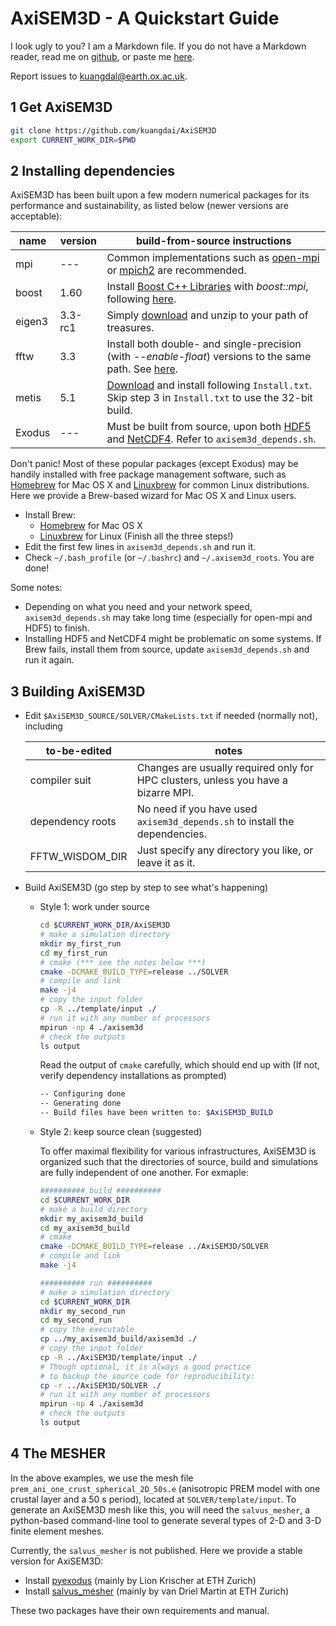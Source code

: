 # AxiSEM3D - A Quickstart Guide

I look ugly to you? I am a Markdown file. If you do not have a Markdown reader, read me on [github](https://github.com/kuangdai/AxiSEM3D), or paste me [here](dillinger.io/).

Report issues to kuangdal@earth.ox.ac.uk.

## 1 Get AxiSEM3D
```sh
git clone https://github.com/kuangdai/AxiSEM3D
export CURRENT_WORK_DIR=$PWD
```

## 2 Installing dependencies
AxiSEM3D has been built upon a few modern numerical packages for its performance and sustainability, as listed below (newer versions are acceptable):

name | version | build-from-source instructions
--- | --- | --- 
mpi | --- | Common implementations such as [open-mpi](https://www.open-mpi.org/) or [mpich2](www.mpich.org/) are recommended.
boost | 1.60 | Install [Boost C++ Libraries](http://www.boost.org/) with _boost::mpi_, following [here](http://www.boost.org/doc/libs/1_62_0/doc/html/mpi/getting_started.html).
eigen3 | 3.3-rc1 | Simply [download](http://bitbucket.org/eigen/eigen/get/3.3-rc1.tar.bz2) and unzip to your path of treasures.
fftw | 3.3 | Install both double- and single-precision (with _--enable-float_) versions to the same path. See [here](http://www.fftw.org/fftw2_doc/fftw_6.html).
metis | 5.1 | [Download](http://glaros.dtc.umn.edu/gkhome/metis/metis/download) and install following `Install.txt`. Skip step 3 in `Install.txt` to use the 32-bit build. 
Exodus |---| Must be built from source, upon both [HDF5](https://support.hdfgroup.org/HDF5/) and [NetCDF4](http://www.unidata.ucar.edu/blogs/news/entry/netcdf-4-4-1). Refer to `axisem3d_depends.sh`.

 Don't panic! Most of these popular packages (except Exodus) may be handily installed with free package management software, such as [Homebrew](http://brew.sh/) for Mac OS X and [Linuxbrew](http://linuxbrew.sh/) for common Linux distributions. Here we provide a Brew-based wizard for Mac OS X and Linux users.

* Install Brew:
    * [Homebrew](http://brew.sh/) for Mac OS X
    * [Linuxbrew](http://linuxbrew.sh/) for Linux (Finish all the three steps!)
* Edit the first few lines in `axisem3d_depends.sh` and run it.
* Check `~/.bash_profile` (or `~/.bashrc`) and `~/.axisem3d_roots`. You are done!


Some notes:
* Depending on what you need and your network speed, `axisem3d_depends.sh` may take long time (especially for open-mpi and HDF5) to finish.
* Installing HDF5 and NetCDF4 might be problematic on some systems. If Brew fails, install them from source, update `axisem3d_depends.sh` and run it again. 
    

## 3 Building AxiSEM3D
* Edit `$AxiSEM3D_SOURCE/SOLVER/CMakeLists.txt` if needed (normally not), including

    to-be-edited | notes
    ---|---
    compiler suit | Changes are usually required only for HPC clusters, unless you have a bizarre MPI. 
    dependency roots | No need if you have used `axisem3d_depends.sh` to install the dependencies.
    FFTW_WISDOM_DIR | Just specify any directory you like, or leave it as it. 
 
* Build AxiSEM3D (go step by step to see what's happening)

    * Style 1: work under source 

        ```sh
        cd $CURRENT_WORK_DIR/AxiSEM3D
        # make a simulation directory
        mkdir my_first_run
        cd my_first_run
        # cmake (*** see the notes below ***)
        cmake -DCMAKE_BUILD_TYPE=release ../SOLVER
        # compile and link
        make -j4
        # copy the input folder
        cp -R ../template/input ./
        # run it with any number of processors
        mpirun -np 4 ./axisem3d
        # check the outputs
        ls output
        ```
        
        Read the output of `cmake` carefully, which should end up with (If not, verify dependency installations as prompted)
        
      ```sh
      -- Configuring done
      -- Generating done
      -- Build files have been written to: $AxiSEM3D_BUILD
      ```
    
    * Style 2: keep source clean (suggested)
    
        To offer maximal flexibility for various infrastructures, AxiSEM3D is organized such that the directories of source, build and simulations are fully independent of one another. For exmaple:
        
        ```sh
        ########## build ##########
        cd $CURRENT_WORK_DIR
        # make a build directory
        mkdir my_axisem3d_build
        cd my_axisem3d_build
        # cmake
        cmake -DCMAKE_BUILD_TYPE=release ../AxiSEM3D/SOLVER
        # compile and link
        make -j4
        
        ########## run ##########
        # make a simulation directory
        cd $CURRENT_WORK_DIR
        mkdir my_second_run
        cd my_second_run
        # copy the executable 
        cp ../my_axisem3d_build/axisem3d ./
        # copy the input folder
        cp -R ../AxiSEM3D/template/input ./
        # Though optional, it is always a good practice 
        # to backup the source code for reproducibility:
        cp -r ../AxiSEM3D/SOLVER ./
        # run it with any number of processors
        mpirun -np 4 ./axisem3d
        # check the outputs
        ls output
        ```

## 4 The MESHER
In the above examples, we use the mesh file `prem_ani_one_crust_spherical_2D_50s.e` (anisotropic PREM model with one crustal layer and a 50 s period), located at `SOLVER/template/input`. To generate an AxiSEM3D mesh like this, you will need the `salvus_mesher`, a python-based command-line tool to generate several types of 2-D and 3-D finite element meshes. 

Currently, the `salvus_mesher` is not published. Here we provide a stable version for AxiSEM3D:
* Install [pyexodus](https://github.com/SalvusHub/pyexodus) (mainly by Lion Krischer at ETH Zurich)
* Install [salvus_mesher](https://github.com/kuangdai/salvus_mesher_axisem3d) (mainly by van Driel Martin at ETH Zurich)

These two packages have their own requirements and manual. 



